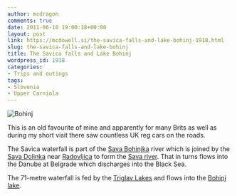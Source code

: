```yaml
---
author: mcdragon
comments: true
date: 2011-06-10 19:00:18+00:00
layout: post
link: https://mcdowell.si/the-savica-falls-and-lake-bohinj-1918.html
slug: the-savica-falls-and-lake-bohinj
title: The Savica falls and Lake Bohinj
wordpress_id: 1918
categories:
- Trips and outings
tags:
- Slovenia
- Upper Carniola
---
```


![Bohinj](https://img.mcdowell.si/2011/06/bohinj-1.jpg)

This is an old favourite of mine and apparently for many Brits as well as during my short visit there saw countless UK reg cars on the roads.

The Savica waterfall is part of the [Sava Bohinjka](http://en.wikipedia.org/wiki/Sava_Bohinjka) river which is joined by the [Sava Dolinka](http://en.wikipedia.org/wiki/Sava_Dolinka) near [Radovljica](http://en.wikipedia.org/wiki/Radovljica) to form the [Sava river](http://en.wikipedia.org/wiki/Sava). That in turns flows into the Danube at Belgrade which discharges into the Black Sea.

The 71-metre waterfall is fed by the [Triglav Lakes](http://en.wikipedia.org/wiki/Triglav_Lakes_Valley) and flows into the [Bohinj lake](http://en.wikipedia.org/wiki/Lake_Bohinj).

